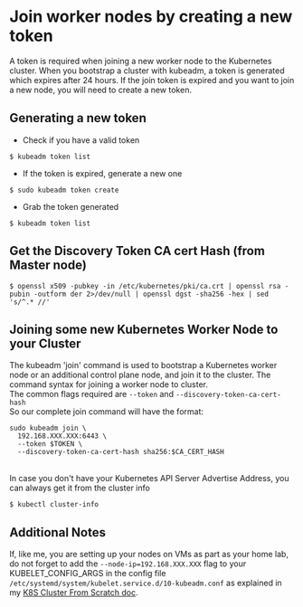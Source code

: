 # Join worker nodes by creating a new token

A token is required when joining a new worker node to the Kubernetes cluster. When you bootstrap a cluster with kubeadm, a token is generated which expires after 24 hours. If the join token is expired and you want to join a 
new node, you will need to create a new token.

## Generating a new token

* Check if you have a valid token
```
$ kubeadm token list
```
* If the token is expired, generate a new one
```
$ sudo kubeadm token create
```
* Grab the token generated
```
$ kubeadm token list
```
## Get the Discovery Token CA cert Hash (from Master node)
```
$ openssl x509 -pubkey -in /etc/kubernetes/pki/ca.crt | openssl rsa -pubin -outform der 2>/dev/null | openssl dgst -sha256 -hex | sed 's/^.* //'
```
## Joining some new Kubernetes Worker Node to your Cluster

The kubeadm 'join' command is used to bootstrap a Kubernetes worker node or an additional control plane node, and join it to the cluster. The command syntax for joining a worker node to cluster.
<br/>
The common flags required are ```--token``` and ```--discovery-token-ca-cert-hash```
<br/>So our complete join command will have the format:
```
sudo kubeadm join \
  192.168.XXX.XXX:6443 \
  --token $TOKEN \
  --discovery-token-ca-cert-hash sha256:$CA_CERT_HASH
```
<br/>
In case you don't have your Kubernetes API Server Advertise Address, you can always get it from the cluster info

```
$ kubectl cluster-info
```

## Additional Notes
If, like me, you are setting up your nodes on VMs as part as your home lab, do not forget to add the ```--node-ip=192.168.XXX.XXX``` flag to your KUBELET_CONFIG_ARGS in the config file ```/etc/systemd/system/kubelet.service.d/10-kubeadm.conf``` as explained in my [K8S Cluster From Scratch doc](https://github.com/hereishd/K8S-From-Scratch/tree/main).

